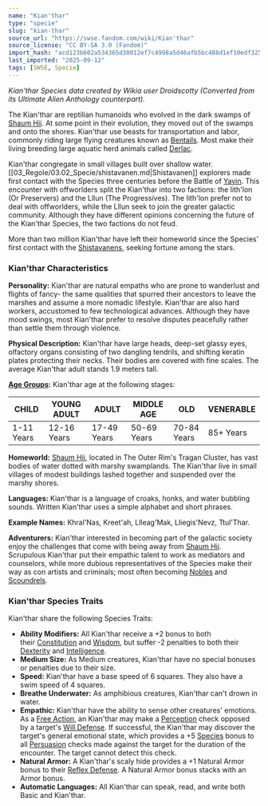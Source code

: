 ```yaml
---
name: "Kian'thar"
type: "specie"
slug: "kian-thar"
source_url: "https://swse.fandom.com/wiki/Kian'thar"
source_license: "CC BY-SA 3.0 (Fandom)"
import_hash: "acd123b602a534365d30012ef7c4998a5d46afb5bc488d1ef10edf3255ca06a5"
last_imported: "2025-09-12"
tags: [SWSE, Specie]
---
```

*Kian'thar Species data created by Wikia user Droidscotty (Converted from its Ultimate Alien Anthology counterpart).*

The Kian'thar are reptilian humanoids who evolved in the dark swamps of [Shaum Hii](https://swse.fandom.com/wiki/Shaum_Hii). At some point in their evolution, they moved out of the swamps and onto the shores. Kian'thar use beasts for transportation and labor, commonly riding large flying creatures known as [Bentails](https://swse.fandom.com/wiki/Bentails). Most make their living breeding large aquatic herd animals called [Derlac](https://swse.fandom.com/wiki/Derlac).

Kian'thar congregate in small villages built over shallow water. [[03_Regole/03.02_Specie/shistavanen.md|Shistavanen]] explorers made first contact with the Species three centuries before the Battle of [Yavin](https://swse.fandom.com/wiki/Yavin). This encounter with offworlders split the Kian'thar into two factions: the Iith'lon (Or Preservers) and the Lllun (The Progressives). The Iith'lon prefer not to deal with offworlders, while the Lllun seek to join the greater galactic community. Although they have different opinions concerning the future of the Kian'thar Species, the two factions do not feud.

More than two million Kian'thar have left their homeworld since the Species' first contact with the [Shistavanens](https://swse.fandom.com/wiki/Shistavanens), seeking fortune among the stars.

### Kian'thar Characteristics
**Personality:** Kian'thar are natural empaths who are prone to wanderlust and flights of fancy- the same qualities that spurred their ancestors to leave the marshes and assume a more nomadic lifestyle. Kian'thar are also hard workers, accustomed to few technological advances. Although they have mood swings, most Kian'thar prefer to resolve disputes peacefully rather than settle them through violence. 

**Physical Description:** Kian'thar have large heads, deep-set glassy eyes, olfactory organs consisting of two dangling tendrils, and shifting keratin plates protecting their necks. Their bodies are covered with fine scales. The average Kian'thar adult stands 1.9 meters tall.

**[Age Groups](https://swse.fandom.com/wiki/Age_Groups):** Kian'thar age at the following stages:

| **CHILD** | **YOUNG ADULT** | **ADULT** | **MIDDLE AGE** | **OLD** | **VENERABLE** |
| --- | --- | --- | --- | --- | --- |
| 1-11 Years | 12-16 Years | 17-49 Years | 50-69 Years | 70-84 Years | 85+ Years |

**Homeworld:** [Shaum Hii](https://swse.fandom.com/wiki/Shaum_Hii), located in The Outer Rim's Tragan Cluster, has vast bodies of water dotted with marshy swamplands. The Kian'thar live in small villages of modest buildings lashed together and suspended over the marshy shores.

**Languages:** Kian'thar is a language of croaks, honks, and water bubbling sounds. Written Kian'thar uses a simple alphabet and short phrases.

**Example Names:** Khral'Nas, Kreet'ah, Llleag'Mak, Lliegis'Nevz, Ttul'Thar.

**Adventurers:** Kian'thar interested in becoming part of the galactic society enjoy the challenges that come with being away from [Shaum Hii](https://swse.fandom.com/wiki/Shaum_Hii). Scrupulous Kian'thar put their empathic talent to work as mediators and counselors, while more dubious representatives of the Species make their way as con artists and criminals; most often becoming [Nobles](https://swse.fandom.com/wiki/Noble) and [Scoundrels](https://swse.fandom.com/wiki/Scoundrel). 

### Kian'thar Species Traits
Kian'thar share the following Species Traits:
- **Ability Modifiers:** All Kian'thar receive a +2 bonus to both their [Constitution](https://swse.fandom.com/wiki/Constitution) and [Wisdom](https://swse.fandom.com/wiki/Wisdom), but suffer -2 penalties to both their [Dexterity](https://swse.fandom.com/wiki/Dexterity) and [Intelligence](https://swse.fandom.com/wiki/Intelligence).
- **Medium Size:** As Medium creatures, Kian'thar have no special bonuses or penalties due to their size.
- **Speed:** Kian'thar have a base speed of 6 squares. They also have a swim speed of 4 squares.
- **Breathe Underwater:** As amphibious creatures, Kian'thar can't drown in water.
- **Empathic:** Kian'thar have the ability to sense other creatures' emotions. As a [Free Action](https://swse.fandom.com/wiki/Free_Action), an Kian'thar may make a [Perception](https://swse.fandom.com/wiki/Perception) check opposed by a target's [Will Defense](https://swse.fandom.com/wiki/Will_Defense). If successful, the Kian'thar may discover the target's general emotional state, which provides a +5 [Species](https://swse.fandom.com/wiki/Species) bonus to all [Persuasion](https://swse.fandom.com/wiki/Persuasion) checks made against the target for the duration of the encounter. The target cannot detect this check.
- **Natural Armor:** A Kian'thar's scaly hide provides a +1 Natural Armor bonus to their [Reflex Defense](https://swse.fandom.com/wiki/Reflex_Defense). A Natural Armor bonus stacks with an Armor bonus.
- **Automatic Languages:** All Kian'thar can speak, read, and write both Basic and Kian'thar.